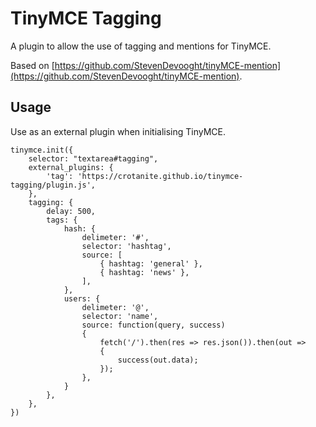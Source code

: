 # TinyMCE Tagging

A plugin to allow the use of tagging and mentions for TinyMCE.

Based on [https://github.com/StevenDevooght/tinyMCE-mention](https://github.com/StevenDevooght/tinyMCE-mention).

## Usage

Use as an external plugin when initialising TinyMCE.

```
tinymce.init({
	selector: "textarea#tagging",
	external_plugins: {
		'tag': 'https://crotanite.github.io/tinymce-tagging/plugin.js',
	},
	tagging: {
		delay: 500,
		tags: {
			hash: {
				delimeter: '#',
				selector: 'hashtag',
				source: [
					{ hashtag: 'general' },
					{ hashtag: 'news' },
				],
			},
			users: {
				delimeter: '@',
				selector: 'name',
				source: function(query, success)
				{
					fetch('/').then(res => res.json()).then(out =>
					{
						success(out.data);
					});
				},
			}
		},
	},
})
```